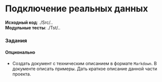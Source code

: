 # Подключение реальных данных

**Исходный код**: ./Src/.. <br>
**Модульные тесты**: ./Tst/..


### Задания
 

#### Опционально
- Создать документ с техническим описанием в формате `Markdown`. 
В документе описать примеры. Дать краткое описание данной части проекта. 







